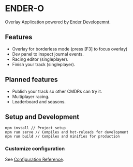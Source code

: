 # ENDER-O

Overlay Application powered by [Ender Developemnt](https://inara.cz/squadron/9888/).

## Features
- Overlay for borderless mode (press [F3] to focus overlay)
- Dev panel to inspect journal events.
- Racing editor (singleplayer).
- Finish your track (singleplayer).

## Planned features
- Publish your track so other CMDRs can try it.
- Multiplayer racing.
- Leaderboard and seasons.

## Setup and Development
```
npm install // Project setup
npm run serve // Compiles and hot-reloads for development
npm run build // Compiles and minifies for production
```

### Customize configuration
See [Configuration Reference](https://cli.vuejs.org/config/).
